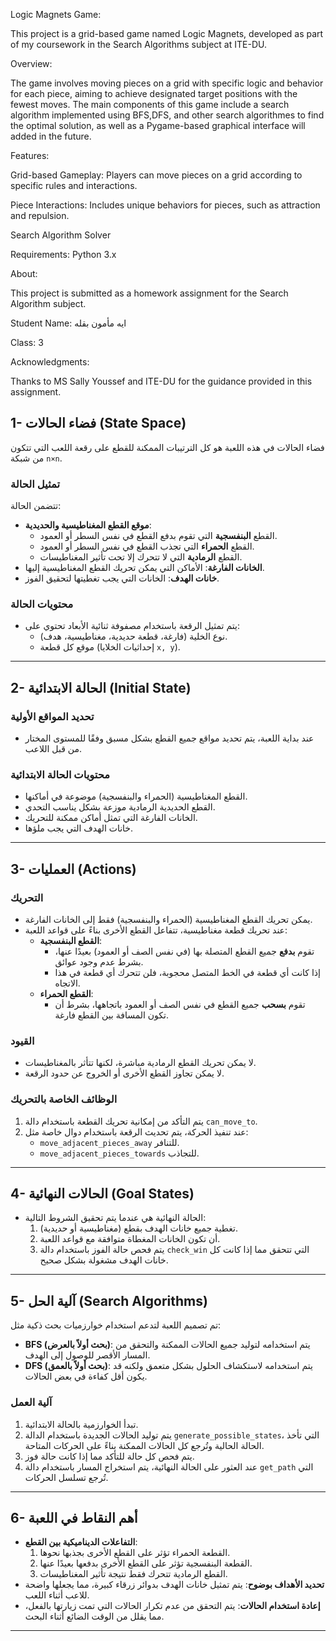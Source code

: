 Logic Magnets Game:

This project is a grid-based game named Logic Magnets, developed as part of my coursework in the Search Algorithms subject at ITE-DU.

Overview:

The game involves moving pieces on a grid with specific logic and behavior for each piece, aiming to achieve designated target positions with the fewest moves. The main components of this game include a search algorithm implemented using BFS,DFS, and other search algorithmes to find the optimal solution, as well as a Pygame-based graphical interface will added in the future.

Features:

Grid-based Gameplay: Players can move pieces on a grid according to specific rules and interactions.

Piece Interactions: Includes unique behaviors for pieces, such as attraction and repulsion.

Search Algorithm Solver

Requirements:
Python 3.x

About:

This project is submitted as a homework assignment for the Search Algorithm subject.

Student Name: ايه مأمون بقله

Class: 3



Acknowledgments:

Thanks to MS Sally Youssef and ITE-DU for the guidance provided in this assignment.



## **1- فضاء الحالات (State Space)**
فضاء الحالات في هذه اللعبة هو كل الترتيبات الممكنة للقطع على رقعة اللعب التي تتكون من شبكة `n×n`.  
### **تمثيل الحالة**  
تتضمن الحالة:
- **موقع القطع المغناطيسية والحديدية**:
  - القطع **البنفسجية** التي تقوم بدفع القطع في نفس السطر أو العمود.
  - القطع **الحمراء** التي تجذب القطع في نفس السطر أو العمود.
  - القطع **الرمادية** التي لا تتحرك إلا تحت تأثير المغناطيسات.
- **الخانات الفارغة**: الأماكن التي يمكن تحريك القطع المغناطيسية إليها.  
- **خانات الهدف**: الخانات التي يجب تغطيتها لتحقيق الفوز.  

### **محتويات الحالة**  
- يتم تمثيل الرقعة باستخدام مصفوفة ثنائية الأبعاد تحتوي على:
  - نوع الخلية (فارغة، قطعة حديدية، مغناطيسية، هدف).
  - موقع كل قطعة (إحداثيات الخلايا `x, y`).

---

## **2- الحالة الابتدائية (Initial State)**
### **تحديد المواقع الأولية**
- عند بداية اللعبة، يتم تحديد مواقع جميع القطع بشكل مسبق وفقًا للمستوى المختار من قبل اللاعب.  

### **محتويات الحالة الابتدائية**
- القطع المغناطيسية (الحمراء والبنفسجية) موضوعة في أماكنها.
- القطع الحديدية الرمادية موزعة بشكل يناسب التحدي.
- الخانات الفارغة التي تمثل أماكن ممكنة للتحريك.
- خانات الهدف التي يجب ملؤها.

---

## **3- العمليات (Actions)**
### **التحريك** 
- يمكن تحريك القطع المغناطيسية (الحمراء والبنفسجية) فقط إلى الخانات الفارغة.  
- عند تحريك قطعة مغناطيسية، تتفاعل القطع الأخرى بناءً على قواعد اللعبة:
  - **القطع البنفسجية**:
    - تقوم **بدفع** جميع القطع المتصلة بها (في نفس الصف أو العمود) بعيدًا عنها، بشرط عدم وجود عوائق.
    - إذا كانت أي قطعة في الخط المتصل محجوبة، فلن تتحرك أي قطعة في هذا الاتجاه.
  - **القطع الحمراء**:
    - تقوم **بسحب** جميع القطع في نفس الصف أو العمود باتجاهها، بشرط أن تكون المسافة بين القطع فارغة.

### **القيود**
- لا يمكن تحريك القطع الرمادية مباشرة، لكنها تتأثر بالمغناطيسات.
- لا يمكن تجاوز القطع الأخرى أو الخروج عن حدود الرقعة.

### **الوظائف الخاصة بالتحريك**
1. يتم التأكد من إمكانية تحريك القطعة باستخدام دالة `can_move_to`.
2. عند تنفيذ الحركة، يتم تحديث الرقعة باستخدام دوال خاصة مثل:
   - `move_adjacent_pieces_away` للتنافر.
   - `move_adjacent_pieces_towards` للتجاذب.

---

## **4- الحالات النهائية (Goal States)**
- الحالة النهائية هي عندما يتم تحقيق الشروط التالية:
  1. تغطية جميع خانات الهدف بقطع (مغناطيسية أو حديدية).
  2. أن تكون الخانات المغطاة متوافقة مع قواعد اللعبة.
  3. يتم فحص حالة الفوز باستخدام دالة `check_win` التي تتحقق مما إذا كانت كل خانات الهدف مشغولة بشكل صحيح.

---

## **5- آلية الحل (Search Algorithms)**
تم تصميم اللعبة لتدعم استخدام خوارزميات بحث ذكية مثل:
- **BFS (بحث أولاً بالعرض)**: يتم استخدامه لتوليد جميع الحالات الممكنة والتحقق من المسار الأقصر للوصول إلى الهدف.
- **DFS (بحث أولاً بالعمق)**: يتم استخدامه لاستكشاف الحلول بشكل متعمق ولكنه قد يكون أقل كفاءة في بعض الحالات.

### **آلية العمل**
1. تبدأ الخوارزمية بالحالة الابتدائية.
2. يتم توليد الحالات الجديدة باستخدام الدالة `generate_possible_states`، التي تأخذ الحالة الحالية وتُرجع كل الحالات الممكنة بناءً على الحركات المتاحة.
3. يتم فحص كل حالة للتأكد مما إذا كانت حالة فوز.
4. عند العثور على الحالة النهائية، يتم استخراج المسار باستخدام دالة `get_path` التي تُرجع تسلسل الحركات.

---

## **6- أهم النقاط في اللعبة**
- **التفاعلات الديناميكية بين القطع**:
  1. القطعة الحمراء تؤثر على القطع الأخرى بجذبها نحوها.
  2. القطعة البنفسجية تؤثر على القطع الأخرى بدفعها بعيدًا عنها.
  3. القطع الرمادية تتحرك فقط نتيجة تأثير المغناطيسات.
- **تحديد الأهداف بوضوح**: 
  يتم تمثيل خانات الهدف بدوائر زرقاء كبيرة، مما يجعلها واضحة للاعب أثناء اللعب.
- **إعادة استخدام الحالات**:
  يتم التحقق من عدم تكرار الحالات التي تمت زيارتها بالفعل، مما يقلل من الوقت الضائع أثناء البحث.

---

